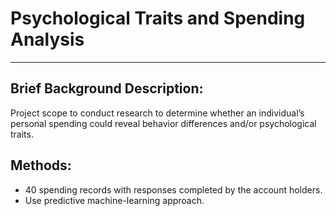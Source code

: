 # Psychological Traits and Spending Analysis
----
## Brief Background Description:
Project scope to conduct research to determine whether an individual’s personal spending could reveal behavior differences and/or psychological traits.

## Methods:
* 40 spending records with responses completed by the account holders.
* Use predictive machine-learning approach.
